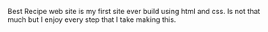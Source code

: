 Best Recipe web site is my first site ever build using html and css.
Is not that much but I enjoy every step that I take making this.

